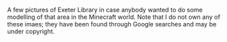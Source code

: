 A few pictures of Exeter Library in case anybody wanted to do some modelling of that area in the Minecraft world. Note that I do not own any of these imaes; they have been found through Google searches and may be under copyright.
